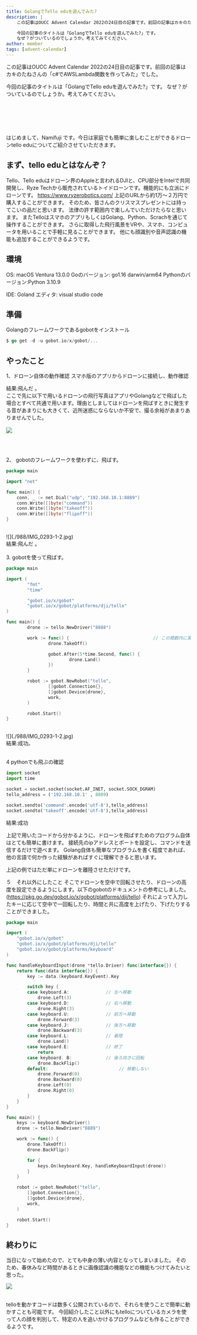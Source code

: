 ```yaml
---
title: GolangでTello eduを遊んでみた?
description: |
    この記事はOUCC Advent Calendar 2022の24日目の記事です。前回の記事はカキのたねさんの「c#でAWSLambda関数を作ってみた」でした。

    今回の記事のタイトルは「GolangでTello eduを遊んでみた?」です。
    なぜ？がついているのでしょうか。考えてみてください。
author: member
tags: [advent-calendar]
---
```


この記事はOUCC Advent Calendar 2022の24日目の記事です。前回の記事はカキのたねさんの「c#でAWSLambda関数を作ってみた」でした。

今回の記事のタイトルは「GolangでTello eduを遊んでみた?」です。
なぜ？がついているのでしょうか。考えてみてください。

<br />
<br />
<br />
<!-- 
[![](https://blog.oucc.org/wp-content/uploads/2022/12/gopher_color-1024x1024.png)](https://blog.oucc.org/wp-content/uploads/2022/12/gopher_color.png)
 The Go gopher was designed by Renee French -->
<br />
<br />
はじめまして、Namifuji です。今日は家庭でも簡単に楽しむことができるドローンtello eduについてご紹介させていただきます。

## まず、tello eduとはなんぞ？

Tello、Tello eduはドローン界のAppleと言われるDJIと、CPU部分をIntelで共同開発し、Ryze Techから販売されているトイドローンです。機能的にも立派にドローンです。
https://www.ryzerobotics.com/
上記のURLから約1万〜２万円で購入することができます。
そのため、皆さんのクリスマスプレゼントには持ってこいの品だと思います。
法律の許す範囲内で楽しんでいただけたらなと思います。
またTelloはスマホのアプリもしくはGolang、Python、Scrachを通じて操作することができます。
さらに取得した飛行風景をVRや、スマホ、コンピュータを用いることで手軽に見ることができます。
他にも顔識別や音声認識の機能も追加することができるようです。


## 環境
OS: macOS Ventura 13.0.0
Goのバージョン: go1.16 darwin/arm64
Pythonのバージョン:Python 3.10.9

IDE: Goland
エディタ: visual studio code

## 準備
 Golangのフレームワークであるgobotをインストール
 ```go
$ go get -d -u gobot.io/x/gobot/...
```

## やったこと

1、ドローン自体の動作確認
スマホ版のアプリからドローンに接続し、動作確認

結果:飛んだ 。
<br/>
ここで先に以下で用いるドローンの飛行写真はアプリやGolangなどで飛ばした場合とすべて共通で用います。理由としましてはドローンを飛ばすときに発生する音があまりにも大きくて、近所迷惑にならないか不安で、撮る余裕があまりありませんでした。
<br/>
<br/>
![](./988/IMG_0293-1-2.jpg)

<br/>
<br/>

2、 gobotのフレームワークを使わずに、飛ばす。

```go
package main

import "net"

func main() {
	conn, _ := net.Dial("udp", "192.168.10.1:8889")
	conn.Write([]byte("command"))
	conn.Write([]byte("takeoff"))
	conn.Write([]byte("flipoff"))
}

```
<br/>
![](./988/IMG_0293-1-2.jpg)
<br/>
結果:飛んだ 。
<br/>

<br/>
3. gobotを使って飛ばす。

```go
package main

import (
        "fmt"
        "time"

        "gobot.io/x/gobot"
        "gobot.io/x/gobot/platforms/dji/tello"
)

func main() {
        drone := tello.NewDriver("8888")

        work := func() {                                // この関数内に実行する動作を設定
                drone.TakeOff()

                gobot.After(5*time.Second, func() {
                        drone.Land()
                })
        }

        robot := gobot.NewRobot("tello",
                []gobot.Connection{},
                []gobot.Device{drone},
                work,
        )

        robot.Start()
}
```
<br/>
![](./988/IMG_0293-1-2.jpg)
<br/>
結果:成功。
<br/>
<br/>

4 pythonでも飛ぶの確認
```python
import socket
import time

socket = socket.socket(socket.AF_INET, socket.SOCK_DGRAM)
tello_address = ('192.168.10.1' , 8889)

socket.sendto('command'.encode('utf-8'),tello_address)
socket.sendto('takeoff'.encode('utf-8'),tello_address)
```
結果:成功

上記で用いたコードから分かるように、ドローンを飛ばすためのプログラム自体はとても簡単に書けます。
接続先のipアドレスとポートを設定し、コマンドを送信するだけで遊べます。
Golang自体も簡単なプログラムを書く程度であれば、他の言語で何か作った経験があればすぐに理解できると思います。

上記の例ではただ単にドローンを離陸させただけです。

５　それ以外にしたこと
そこでドローンを空中で回転させたり、ドローンの高度を設定できるようにします。以下のgobotのドキュメントの参考にしました。(https://pkg.go.dev/gobot.io/x/gobot/platforms/dji/tello)
それによって入力したキーに応じて空中で一回転したり、時間と共に高度を上げたり、下げたりすることができました。
```go
package main

import (
	"gobot.io/x/gobot"
	"gobot.io/x/gobot/platforms/dji/tello"
	"gobot.io/x/gobot/platforms/keyboard"
)

func handleKeyboardInput(drone *tello.Driver) func(interface{}) {
	return func(data interface{}) {
		key := data.(keyboard.KeyEvent).Key

		switch key {
		case keyboard.A:              // 左へ移動
			drone.Left(3)
		case keyboard.D:              // 右へ移動
			drone.Right(3)
		case keyboard.U:              // 前方へ移動
			drone.Forward(3)
		case keyboard.J:              // 後方へ移動
			drone.Backward(3)
		case keyboard.L:              // 着陸
			drone.Land()
		case keyboard.E:              // 終了
			return
		case keyboard. B:             // 後ろ向きに回転
			drone.BackFlip()
		default:                           // 移動しない
			drone.Forward(0)
			drone.Backward(0)
			drone.Left(0)
			drone.Right(0)
		}
	}
}

func main() {
	keys := keyboard.NewDriver()
	drone := tello.NewDriver("8889")

	work := func() {
		drone.TakeOff()
		drone.BackFlip()

		for {
			keys.On(keyboard.Key, handleKeyboardInput(drone))
		}
	}

	robot := gobot.NewRobot("tello",
		[]gobot.Connection{},
		[]gobot.Device{drone},
		work,
	)

	robot.Start()
}

```

## 終わりに
当日になって始めたので、とても中身の薄い内容となってしまいました。
そのため、春休みなど時間があるときに画像認識の機能などの機能もつけてみたいと思った。

<!--more-->
![](./988/IMG_0297-1.jpg)

<br />
telloを動かすコードは数多く公開されているので、それらを使うことで簡単に動かすことも可能です。
今回紹介したこと以外にもtelloについているカメラを使って人の顔を判別して、特定の人を追いかけるプログラムなども作ることができるようです。
